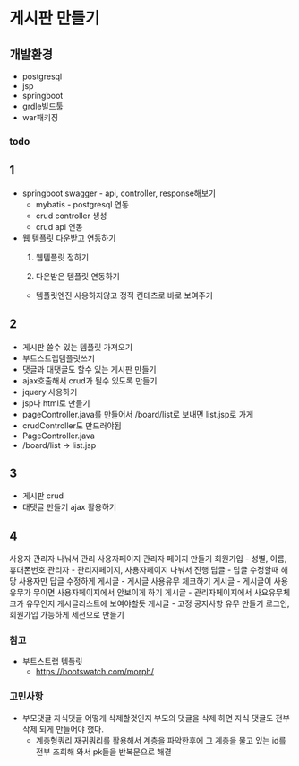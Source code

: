 # 게시판 만들기
## 개발환경
- postgresql
- jsp
- springboot
- grdle빌드툴
- war패키징

### todo


## 1
- springboot swagger - api, controller, response해보기
  - mybatis - postgresql 연동
  - crud controller 생성
  - crud api 연동
- 웹 템플릿 다운받고 연동하기
  1.  웹템플릿 정하기

  2. 다운받은 템플릿 연동하기
    - 템플릿엔진 사용하지않고 정적 컨테츠로 바로 보여주기

## 2
- 게시판 쓸수 있는 템플릿 가져오기
- 부트스트랩템플릿쓰기
- 댓글과 대댓글도 할수 있는 게시판 만들기
- ajax호출해서 crud가 될수 있도록 만들기
- jquery 사용하기
- jsp나 html로 만들기
- pageController.java를 만들어서 /board/list로 보내면 list.jsp로 가게
- crudController도 만드러야됨
- PageController.java
- /board/list -> list.jsp
## 3
- 게시판 crud
- 대댓글 만들기 ajax 활용하기

## 4
사용자 관리자 나눠서 관리
사용자페이지 관리자 페이지 만들기
회원가입 - 성별, 이름, 휴대폰번호
관리자 - 관리자페이지, 사용자페이지 나눠서 진행
답글 - 답글 수정할때 해당 사용자만 답글 수정하게
게시글 - 게시글 사용유무 체크하기
게시글 - 게시글이 사용유무가 무이면 사용자페이지에서 안보이게 하기
게시글 - 관리자페이지에서 사요유무체크가 유무인지 게시글리스트에 보여야할듯
게시글 - 고정 공지사항 유무 만들기
로그인, 회원가입 가능하게 세션으로 만들기



### 참고
- 부트스트랩 템플릿
  - https://bootswatch.com/morph/

### 고민사항
- 부모댓글 자식댓글 어떻게 삭제할것인지 부모의 댓글을 삭제 하면 자식 댓글도 전부 삭제 되게 만들어야 했다.
  - 계층형쿼리 재귀쿼리를 활용해서 계층을 파악한후에 그 계층을 물고 있는 id를 전부 조회해 와서 pk들을 반복문으로 해결